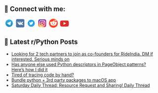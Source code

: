 ## 🔎 Connect with me:
[<img src="https://github.com/bullbesh/bullbesh/blob/main/images/Telegram.png" width="32" height="32" />](https://t.me/bullbesh)
[<img src="https://github.com/bullbesh/bullbesh/blob/main/images/VK.png" width="32" height="32" />](https://vk.com/bullbesh)
[<img src="https://github.com/bullbesh/bullbesh/blob/main/images/Twitter.png" width="32" height="32" />](https://twitter.com/bullbesh1)
[<img src="https://github.com/bullbesh/bullbesh/blob/main/images/Instagram.png" width="32" height="32" />](https://www.instagram.com/bullbesh)
[<img src="https://github.com/bullbesh/bullbesh/blob/main/images/Reddit.png" width="32" height="32" />](https://www.reddit.com/user/bullbesh)
[<img src="https://github.com/bullbesh/bullbesh/blob/main/images/YouTube.png" width="32" height="32" />](https://www.youtube.com/channel/UCtfjRs6uzgq5mfm8S06WTcg)

## 📕 Latest r/Python Posts
<!-- BLOG-POST-LIST:START -->
- [Looking for 2 tech partners to join as co-founders for RideIndia. DM if interested. Serious minds on](https://www.reddit.com/r/Python/comments/1kzvcd7/looking_for_2_tech_partners_to_join_as_cofounders/)
- [Has anyone else used Python descriptors in PageObject patterns? Here’s how I did it](https://www.reddit.com/r/Python/comments/1kzs9g2/has_anyone_else_used_python_descriptors_in/)
- [Tired of tracing code by hand?](https://www.reddit.com/r/Python/comments/1kzq9vi/tired_of_tracing_code_by_hand/)
- [Bundle python + 3rd party packages to macOS app](https://www.reddit.com/r/Python/comments/1kzkmtl/bundle_python_3rd_party_packages_to_macos_app/)
- [Saturday Daily Thread: Resource Request and Sharing! Daily Thread](https://www.reddit.com/r/Python/comments/1kzjfrf/saturday_daily_thread_resource_request_and/)
<!-- BLOG-POST-LIST:END -->
